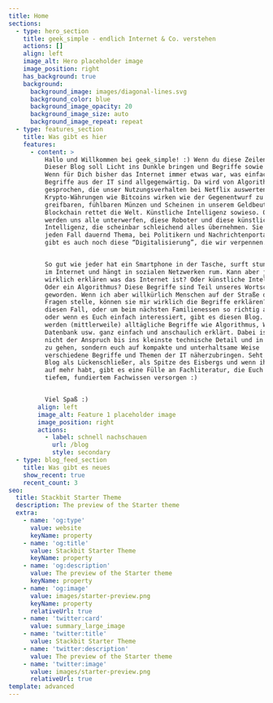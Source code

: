 ```yaml
---
title: Home
sections:
  - type: hero_section
    title: geek_simple - endlich Internet & Co. verstehen
    actions: []
    align: left
    image_alt: Hero placeholder image
    image_position: right
    has_background: true
    background:
      background_image: images/diagonal-lines.svg
      background_color: blue
      background_image_opacity: 20
      background_image_size: auto
      background_image_repeat: repeat
  - type: features_section
    title: Was gibt es hier
    features:
      - content: >
          Hallo und Willkommen bei geek_simple! :) Wenn du diese Zeilen hier liest, bedeutet das zwangsläufig, dass Du im Internet unterwegs bist. Für die mesiten ist das völlig normal und im Alltag nicht mehr weg zu denken. Doch wie funktioniert das Internet eigentlich? Für einige wirkt es wie Magie und für andere war es gefühlt schon immer da. Viele Begriffe aus der IT sind allgegenwärtig. Aber wie viele verstehen wir wirklich?
          Dieser Blog soll Licht ins Dunkle bringen und Begriffe sowie Themen einfach und anschaulich erklären. 
          Wenn für Dich bisher das Internet immer etwas war, was einfach schon immer da war oder Dir wie pure Magie vorkommt
          Begriffe aus der IT sind allgegenwärtig. Da wird von Algorithmen
          gesprochen, die unser Nutzungsverhalten bei Netflix auswerten.
          Krypto-Währungen wie Bitcoins wirken wie der Gegenentwurf zu den
          greifbaren, fühlbaren Münzen und Scheinen in unserem Geldbeutel. Die
          Blockchain rettet die Welt. Künstliche Intelligenz sowieso. Oder sie
          werden uns alle unterwerfen, diese Roboter und diese künstliche
          Intelligenz, die scheinbar schleichend alles übernehmen. Sie sind auf
          jeden Fall dauernd Thema, bei Politikern und Nachrichtenportalen. Dann
          gibt es auch noch diese “Digitalisierung”, die wir verpennen.


          So gut wie jeder hat ein Smartphone in der Tasche, surft stundenlang
          im Internet und hängt in sozialen Netzwerken rum. Kann aber jemand
          wirklich erklären was das Internet ist? Oder künstliche Intelligenz?
          Oder ein Algorithmus? Diese Begriffe sind Teil unseres Wortschatzes
          geworden. Wenn ich aber willkürlich Menschen auf der Straße diese
          Fragen stelle, können sie mir wirklich die Begriffe erklären? Für
          diesen Fall, oder um beim nächsten Familienessen so richtig anzugeben
          oder wenn es Euch einfach interessiert, gibt es diesen Blog. Hier
          werden (mittlerweile) alltägliche Begriffe wie Algorithmus, WLan,
          Datenbank usw. ganz einfach und anschaulich erklärt. Dabei ist hier
          nicht der Anspruch bis ins kleinste technische Detail und in die Tiefe
          zu gehen, sondern euch auf kompakte und unterhaltsame Weise
          verschiedene Begriffe und Themen der IT näherzubringen. Seht diesen
          Blog als Lückenschließer, als Spitze des Eisbergs und wenn ihr Lust
          auf mehr habt, gibt es eine Fülle an Fachliteratur, die Euch mit
          tiefem, fundiertem Fachwissen versorgen :)


          Viel Spaß :)
        align: left
        image_alt: Feature 1 placeholder image
        image_position: right
        actions:
          - label: schnell nachschauen
            url: /blog
            style: secondary
  - type: blog_feed_section
    title: Was gibt es neues
    show_recent: true
    recent_count: 3
seo:
  title: Stackbit Starter Theme
  description: The preview of the Starter theme
  extra:
    - name: 'og:type'
      value: website
      keyName: property
    - name: 'og:title'
      value: Stackbit Starter Theme
      keyName: property
    - name: 'og:description'
      value: The preview of the Starter theme
      keyName: property
    - name: 'og:image'
      value: images/starter-preview.png
      keyName: property
      relativeUrl: true
    - name: 'twitter:card'
      value: summary_large_image
    - name: 'twitter:title'
      value: Stackbit Starter Theme
    - name: 'twitter:description'
      value: The preview of the Starter theme
    - name: 'twitter:image'
      value: images/starter-preview.png
      relativeUrl: true
template: advanced
---
```

